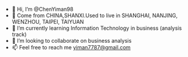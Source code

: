 - 👋 Hi, I’m @ChenYiman98
- 👀 Come from CHINA,SHANXI.Used to live in SHANGHAI, NANJING, WENZHOU, TAIPEI, TAIYUAN
- 🌱 I’m currently learning Information Technology in business (analysis track)
- 💞️ I’m looking to collaborate on business analysis
- 📫 Feel free to reach me yiman7787@gmail.com

<!---
ChenYiman98/ChenYiman98 is a ✨ special ✨ repository because its `README.md` (this file) appears on your GitHub profile.
You can click the Preview link to take a look at your changes.
--->
